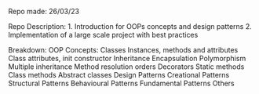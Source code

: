 Repo made: 26/03/23

Repo Description: 
    1. Introduction for OOPs concepts and design patterns 
    2. Implementation of a large scale project with best practices

Breakdown:
    OOP Concepts:
        Classes
        Instances, methods and attributes
        Class attributes, init constructor
        Inheritance
        Encapsulation
        Polymorphism
        Multiple inheritance
        Method resolution orders
        Decorators
        Static methods
        Class methods
        Abstract classes
    Design Patterns
        Creational Patterns
        Structural Patterns
        Behavioural Patterns
        Fundamental Patterns
        Others